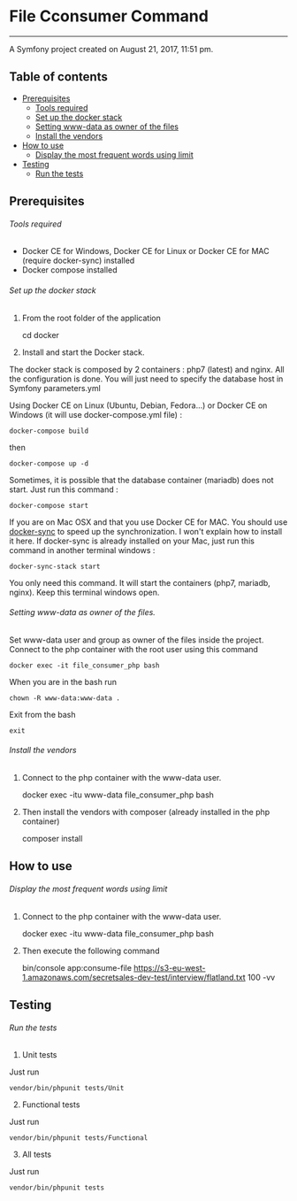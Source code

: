 # File Cconsumer Command
------------------------

A Symfony project created on August 21, 2017, 11:51 pm.

## Table of contents
- [Prerequisites](https://github.com/FGamess/file-consumer-command#prerequisites)
  - [Tools required](https://github.com/FGamess/file-consumer-command#tools-required)
  - [Set up the docker stack](https://github.com/FGamess/file-consumer-command#set-up-the-docker-stack)
  - [Setting www-data as owner of the files](https://github.com/FGamess/file-consumer-command#setting-www-data-as-owner-of-the-files)
  - [Install the vendors](https://github.com/FGamess/file-consumer-command#install-the-vendors)
- [How to use](https://github.com/FGamess/file-consumer-command#how-to-use)
  - [Display the most frequent words using limit](https://github.com/FGamess/file-consumer-command#display-the-most-frequent-word-using-limit)
- [Testing](https://github.com/FGamess/file-consumer-command#testing)
  - [Run the tests](https://github.com/FGamess/file-consumer-command#run-the-tests)


Prerequisites
-------------

###### Tools required

- Docker CE for Windows, Docker CE for Linux or Docker CE for MAC (require docker-sync) installed
- Docker compose installed

###### Set up the docker stack

1. From the root folder of the application


    cd docker

2. Install and start the Docker stack.

The docker stack is composed by 2 containers : php7 (latest) and nginx. All the configuration is done. You will just need to specify the database host in Symfony parameters.yml

Using Docker CE on Linux (Ubuntu, Debian, Fedora...) or Docker CE on Windows (it will use docker-compose.yml file) :

    docker-compose build
then

    docker-compose up -d
Sometimes, it is possible that the database container (mariadb) does not start.
Just run this command :

    docker-compose start

If you are on Mac OSX and that you use Docker CE for MAC. You should use [docker-sync](http://docker-sync.io/) to speed up the synchronization. I won't explain how to install it here.
If docker-sync is already installed on your Mac, just run this command in another terminal windows :

    docker-sync-stack start
You only need this command. It will start the containers (php7, mariadb, nginx). Keep this terminal windows open.

###### Setting www-data as owner of the files.

Set www-data user and group as owner of the files inside the project. Connect to the php container with the root user using this command

    docker exec -it file_consumer_php bash
When you are in the bash run

    chown -R www-data:www-data .
Exit from the bash

    exit

###### Install the vendors

1. Connect to the php container with the www-data user.


    docker exec -itu www-data file_consumer_php bash

2. Then install the vendors with composer (already installed in the php container)


    composer install


How to use
----------

###### Display the most frequent words using limit

1. Connect to the php container with the www-data user.


    docker exec -itu www-data file_consumer_php bash

2. Then execute the following command


    bin/console app:consume-file https://s3-eu-west-1.amazonaws.com/secretsales-dev-test/interview/flatland.txt 100 -vv


Testing
-------

###### Run the tests

1. Unit tests

Just run


    vendor/bin/phpunit tests/Unit

2. Functional tests

Just run


    vendor/bin/phpunit tests/Functional

3. All tests

Just run


    vendor/bin/phpunit tests
